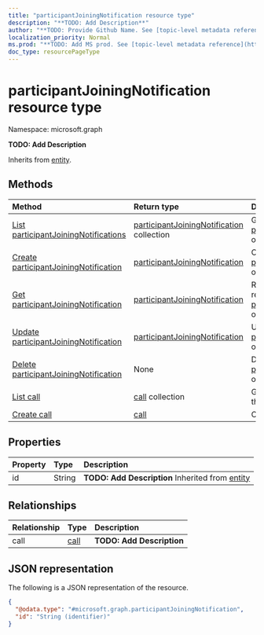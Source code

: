 ```yaml
---
title: "participantJoiningNotification resource type"
description: "**TODO: Add Description**"
author: "**TODO: Provide Github Name. See [topic-level metadata reference](https://msgo.azurewebsites.net/add/document/guidelines/metadata.html#topic-level-metadata)**"
localization_priority: Normal
ms.prod: "**TODO: Add MS prod. See [topic-level metadata reference](https://msgo.azurewebsites.net/add/document/guidelines/metadata.html#topic-level-metadata)**"
doc_type: resourcePageType
---
```


# participantJoiningNotification resource type

Namespace: microsoft.graph



**TODO: Add Description**


Inherits from [entity](../resources/entity.md).

## Methods
|Method|Return type|Description|
|:---|:---|:---|
|[List participantJoiningNotifications](../api/participantjoiningnotification-list.md)|[participantJoiningNotification](../resources/participantjoiningnotification.md) collection|Get a list of the [participantJoiningNotification](../resources/participantjoiningnotification.md) objects and their properties.|
|[Create participantJoiningNotification](../api/participantjoiningnotification-create.md)|[participantJoiningNotification](../resources/participantjoiningnotification.md)|Create a new [participantJoiningNotification](../resources/participantjoiningnotification.md) object.|
|[Get participantJoiningNotification](../api/participantjoiningnotification-get.md)|[participantJoiningNotification](../resources/participantjoiningnotification.md)|Read the properties and relationships of a [participantJoiningNotification](../resources/participantjoiningnotification.md) object.|
|[Update participantJoiningNotification](../api/participantjoiningnotification-update.md)|[participantJoiningNotification](../resources/participantjoiningnotification.md)|Update the properties of a [participantJoiningNotification](../resources/participantjoiningnotification.md) object.|
|[Delete participantJoiningNotification](../api/participantjoiningnotification-delete.md)|None|Deletes a [participantJoiningNotification](../resources/participantjoiningnotification.md) object.|
|[List call](../api/participantjoiningnotification-list-call.md)|[call](../resources/call.md) collection|Get the call resources from the call navigation property.|
|[Create call](../api/participantjoiningnotification-post-call.md)|[call](../resources/call.md)|Create a new call object.|

## Properties
|Property|Type|Description|
|:---|:---|:---|
|id|String|**TODO: Add Description** Inherited from [entity](../resources/entity.md)|

## Relationships
|Relationship|Type|Description|
|:---|:---|:---|
|call|[call](../resources/call.md)|**TODO: Add Description**|

## JSON representation
The following is a JSON representation of the resource.
<!-- {
  "blockType": "resource",
  "keyProperty": "id",
  "@odata.type": "microsoft.graph.participantJoiningNotification",
  "baseType": "microsoft.graph.entity",
  "openType": false
}
-->
``` json
{
  "@odata.type": "#microsoft.graph.participantJoiningNotification",
  "id": "String (identifier)"
}
```

